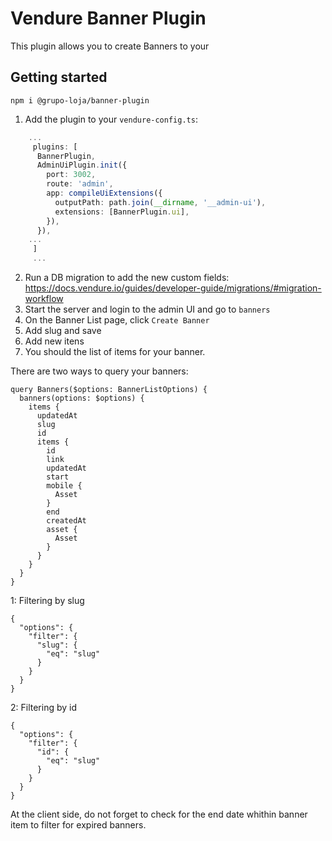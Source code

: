 # Vendure Banner Plugin

This plugin allows you to create Banners to your 

## Getting started
``` shell
npm i @grupo-loja/banner-plugin
```
1. Add the plugin to your `vendure-config.ts`:

```ts
    ...
     plugins: [
      BannerPlugin,
      AdminUiPlugin.init({
        port: 3002,
        route: 'admin',
        app: compileUiExtensions({
          outputPath: path.join(__dirname, '__admin-ui'),
          extensions: [BannerPlugin.ui],
        }),
      }),
    ...
     ]
     ...
```

2. Run a DB migration to add the new custom fields: https://docs.vendure.io/guides/developer-guide/migrations/#migration-workflow
3. Start the server and login to the admin UI and go to `banners`
4. On the Banner List page, click `Create Banner`
5. Add slug and save
6. Add new itens
7. You should the list of items for your banner.

There are two ways to query your banners:

```gql
query Banners($options: BannerListOptions) {
  banners(options: $options) {
    items {
      updatedAt
      slug
      id
      items {
        id
        link
        updatedAt
        start
        mobile {
          Asset
        }
        end
        createdAt
        asset {
          Asset
        }
      }
    }
  }
}
```

1: Filtering by slug

```gql
{
  "options": {
    "filter": {
      "slug": {
        "eq": "slug"
      }
    }
  }
}
```

2: Filtering by id
```gql
{
  "options": {
    "filter": {
      "id": {
        "eq": "slug"
      }
    }
  }
}
```

At the client side, do not forget to check for the end date whithin banner item to filter for expired banners.
